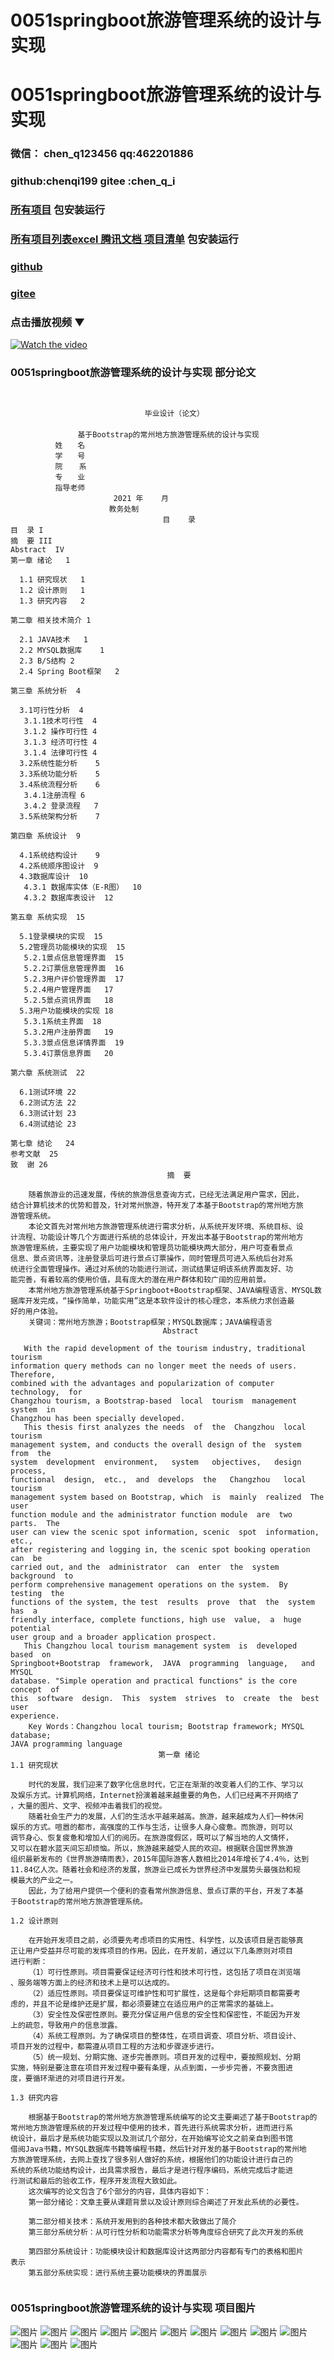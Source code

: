 # 0051springboot旅游管理系统的设计与实现


# 0051springboot旅游管理系统的设计与实现

### 微信： chen_q123456  qq:462201886
### github:chenqi199 gitee :chen_q_i

### [所有项目](https://github.com/GraduationProject-springboot/allSpringbootProjects) 包安装运行

### [所有项目列表excel 腾讯文档 项目清单](https://docs.qq.com/sheet/DSHRFSVZ5aEVYT3N3?tab=BB08J2) 包安装运行

### [github](https://chenqi199.github.io)

### [gitee](https://gitee.com/chen_q_i)

### 点击播放视频 ▼
[![Watch the video](https://i.sstatic.net/Vp2cE.png)](https://player.bilibili.com/player.html?isOutside=true&aid=BV16ia6epENY&bvid=BV16ia6epENY&cid=500001610574012&p=52)



### 0051springboot旅游管理系统的设计与实现 部分论文
```


                              毕业设计（论文）
　
               基于Bootstrap的常州地方旅游管理系统的设计与实现
          姓　　名　　　　　　　　　       　　　 　
          学　　号　　　　　　　　　　　         　
          院  　系　　　　　　　　　　　       　 　
          专　　业　　　　　　　　　　       　 　　
          指导老师　      　　　　　　　       　　
                       2021 年    月
                      教务处制
                                  目    录
目  录 I
摘  要 III
Abstract  IV
第一章 绪论   1

  1.1 研究现状   1
  1.2 设计原则   1
  1.3 研究内容   2

第二章 相关技术简介 1

  2.1 JAVA技术   1
  2.2 MYSQL数据库    1
  2.3 B/S结构 2
  2.4 Spring Boot框架   2

第三章 系统分析  4

  3.1可行性分析  4
   3.1.1技术可行性  4
   3.1.2 操作可行性 4
   3.1.3 经济可行性 4
   3.1.4 法律可行性 4
  3.2系统性能分析    5
  3.3系统功能分析    5
  3.4系统流程分析    6
   3.4.1注册流程 6
   3.4.2 登录流程   7
  3.5系统架构分析    7

第四章 系统设计  9

  4.1系统结构设计    9
  4.2系统顺序图设计  9
  4.3数据库设计  10
   4.3.1 数据库实体（E-R图）  10
   4.3.2 数据库表设计  12

第五章 系统实现  15

  5.1登录模块的实现  15
  5.2管理员功能模块的实现  15
   5.2.1景点信息管理界面  15
   5.2.2订票信息管理界面  16
   5.2.3用户评价管理界面  17
   5.2.4用户管理界面   17
   5.2.5景点资讯界面   18
  5.3用户功能模块的实现 18
   5.3.1系统主界面  18
   5.3.2用户注册界面   19
   5.3.3景点信息详情界面  19
   5.3.4订票信息界面   20

第六章 系统测试  22

  6.1测试环境 22
  6.2测试方法 22
  6.3测试计划 23
  6.4测试结论 23

第七章 结论   24
参考文献  25
致  谢 26
                                   摘  要

    随着旅游业的迅速发展，传统的旅游信息查询方式，已经无法满足用户需求，因此，
结合计算机技术的优势和普及，针对常州旅游，特开发了本基于Bootstrap的常州地方旅
游管理系统。
    本论文首先对常州地方旅游管理系统进行需求分析，从系统开发环境、系统目标、设
计流程、功能设计等几个方面进行系统的总体设计，开发出本基于Bootstrap的常州地方
旅游管理系统，主要实现了用户功能模块和管理员功能模块两大部分，用户可查看景点
信息、景点资讯等，注册登录后可进行景点订票操作，同时管理员可进入系统后台对系
统进行全面管理操作。通过对系统的功能进行测试，测试结果证明该系统界面友好、功
能完善，有着较高的使用价值，具有庞大的潜在用户群体和较广阔的应用前景。
    本常州地方旅游管理系统基于Springboot+Bootstrap框架、JAVA编程语言、MYSQL数
据库开发完成，“操作简单，功能实用”这是本软件设计的核心理念，本系统力求创造最
好的用户体验。
    关键词：常州地方旅游；Bootstrap框架；MYSQL数据库；JAVA编程语言
                                  Abstract

   With the rapid development of the tourism industry, traditional  tourism
information query methods can no longer meet the needs of users.  Therefore,
combined with the advantages and popularization of computer technology,  for
Changzhou tourism, a Bootstrap-based  local  tourism  management  system  in
Changzhou has been specially developed.
   This thesis first analyzes the needs  of  the  Changzhou  local  tourism
management system, and conducts the overall design of the  system  from  the
system  development  environment,   system   objectives,   design   process,
functional  design,  etc.,  and  develops  the   Changzhou   local   tourism
management system based on Bootstrap, which  is  mainly  realized  The  user
function module and the administrator function module  are  two  parts.  The
user can view the scenic spot information, scenic  spot  information,  etc.,
after registering and logging in, the scenic spot booking operation  can  be
carried out, and the  administrator  can  enter  the  system  background  to
perform comprehensive management operations on the system.  By  testing  the
functions of the system, the test  results  prove  that  the  system  has  a
friendly interface, complete functions, high use  value,  a  huge  potential
user group and a broader application prospect.
   This Changzhou local tourism management system  is  developed  based  on
Springboot+Bootstrap  framework,  JAVA  programming  language,   and   MYSQL
database. "Simple operation and practical functions" is the core concept  of
this  software  design.  This  system  strives  to  create  the  best   user
experience.
    Key Words：Changzhou local tourism; Bootstrap framework; MYSQL database;
JAVA programming language
                                 第一章 绪论
1.1 研究现状

    时代的发展，我们迎来了数字化信息时代，它正在渐渐的改变着人们的工作、学习以
及娱乐方式。计算机网络，Internet扮演着越来越重要的角色，人们已经离不开网络了
，大量的图片、文字、视频冲击着我们的视觉。
    随着社会生产力的发展，人们的生活水平越来越高。旅游，越来越成为人们一种休闲
娱乐的方式。喧嚣的都市，高强度的工作与生活，让很多人身心疲惫。而旅游，则可以
调节身心、恢复疲惫和增加人们的阅历。在旅游度假区，既可以了解当地的人文情怀，
又可以在碧水蓝天间忘却烦恼。所以，旅游越来越受人民的欢迎。根据联合国世界旅游
组织最新发布的《世界旅游晴雨表》，2015年国际游客人数相比2014年增长了4.4％，达到
11.84亿人次。随着社会和经济的发展，旅游业已成长为世界经济中发展势头最强劲和规
模最大的产业之一。
    因此，为了给用户提供一个便利的查看常州旅游信息、景点订票的平台，开发了本基
于Bootstrap的常州地方旅游管理系统。

1.2 设计原则

    在开始开发项目之前，必须要先考虑项目的实用性、科学性，以及该项目是否能够真
正让用户受益并尽可能的发挥项目的作用。因此，在开发前，通过以下几条原则对项目
进行判断：
    （1）可行性原则。项目需要保证经济可行性和技术可行性，这包括了项目在浏览端
、服务端等方面上的经济和技术上是可以达成的。
    （2）适应性原则。项目要保证可维护性和可扩展性，这是每个非短期项目都需要考
虑的，并且不论是维护还是扩展，都必须要建立在适应用户的正常需求的基础上。
    （3）安全性及保密性原则。要充分保证用户信息的安全性和保密性，不能因为开发
上的疏忽，导致用户的信息泄露。
    （4）系统工程原则。为了确保项目的整体性，在项目调查、项目分析、项目设计、
项目开发的过程中，都需遵从项目工程的方法和步骤逐步进行。
    （5）统一规划、分期实施、逐步完善原则。项目开发的过程中，要按照规划、分期
实施，特别是要注意在项目开发过程中要有条理，从点到面，一步步完善，不要贪图进
度，要循环渐进的对项目进行开发。

1.3 研究内容

    根据基于Bootstrap的常州地方旅游管理系统编写的论文主要阐述了基于Bootstrap的
常州地方旅游管理系统的开发过程中使用的技术，首先进行系统需求分析，进而进行系
统设计，最后才是系统功能实现以及测试几个部分，在开始编写论文之前亲自到图书馆
借阅Java书籍，MYSQL数据库书籍等编程书籍，然后针对开发的基于Bootstrap的常州地
方旅游管理系统，去网上查找了很多别人做好的系统，根据他们的功能设计进行自己的
系统的系统功能结构设计，出具需求报告，最后才是进行程序编码，系统完成后才能进
行测试和最后的验收工作，程序开发流程大致如此。
    这次编写的论文包含了6个部分的内容，具体内容如下：
    第一部分绪论：文章主要从课题背景以及设计原则综合阐述了开发此系统的必要性。

    第二部分相关技术：系统开发用到的各种技术都大致做出了简介
    第三部分系统分析：从可行性分析和功能需求分析等角度综合研究了此次开发的系统

    第四部分系统设计：功能模块设计和数据库设计这两部分内容都有专门的表格和图片
表示
    第五部分系统实现：进行系统主要功能模块的界面展示
    

```
### 0051springboot旅游管理系统的设计与实现 项目图片
![图片](/images/0051springbootimg_001.jpg)
![图片](/images/0051springbootimg_003.jpg)
![图片](/images/0051springbootimg_002.jpg)
![图片](/images/0051springbootimg_012.jpg)
![图片](/images/0051springbootimg_006.jpg)
![图片](/images/0051springbootimg_007.jpg)
![图片](/images/0051springbootimg_013.jpg)
![图片](/images/0051springbootimg_005.jpg)
![图片](/images/0051springbootimg_011.jpg)
![图片](/images/0051springbootimg_010.jpg)
![图片](/images/0051springbootimg_004.jpg)
![图片](/images/0051springbootimg_009.jpg)
![图片](/images/0051springbootimg_008.jpg)








